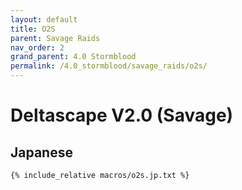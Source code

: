 ```yaml
---
layout: default
title: O2S
parent: Savage Raids
nav_order: 2
grand_parent: 4.0 Stormblood
permalink: /4.0_stormblood/savage_raids/o2s/
---
```


# Deltascape V2.0 (Savage)

## Japanese
```
{% include_relative macros/o2s.jp.txt %}
```
